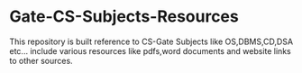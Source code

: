 # Gate-CS-Subjects-Resources

This repository is built reference to CS-Gate Subjects like OS,DBMS,CD,DSA etc... include various resources like pdfs,word documents and website links to other sources.
